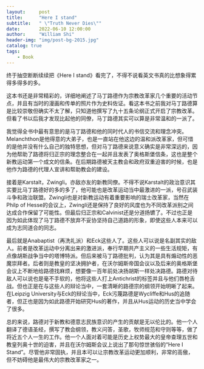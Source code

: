 ```yaml
---
layout:     post
title:      "Here I stand"
subtitle:   " \"Truth Never Dies\""
date:       2022-06-10 12:00:00
author:     "William Shi"
header-img: "img/post-bg-2015.jpg"
catalog: true
tags:
    - Book
---
```

终于抽空断断续续把《Here I stand》看完了，不得不说看英文书真的比想象得累得多得多的多。

这本书还是非常精彩的，详细地阐述了马丁路德作为宗教改革家几个重要的活动节点，并且有当时的漫画和传单的照片作为史料佐证。看这本书之前我对马丁路德算是比较崇敬但确实不太了解，只知道他撰写了九十五条论纲正式开启了宗教改革。但看了书以后我才发现比起他的同僚，马丁路德其实可以算是非常温和的一派了。

我觉得全书中最有意思的是马丁路德和他的同时代人的书信交流和理念冲突。Melanchthon是他得意的大弟子，也是一直站在他这边的温和派改革家，但可惜的是他并没有什么自己的独特思想，但对马丁路德来说意义确实是非常深远的，因为他帮助了路德将归正宗的理念整合在一起并且发表了奥格斯堡信条，这也是整个新教运动第一个成文的信条。在后期路德被天主教会和政府双重迫害的时候，也是他作为路德的代理人宣讲和帮助教会的建设。

接着是Karstalt，Zwingli。亦敌亦友的新教同僚。不得不说Karstalt的政治意识其实要比马丁路德好的多的多了，他可能也是改革运动当中最激进的一派，号召武装斗争和政治联盟。Zwingli也是对新教运动有着重要影响的瑞士改革家，当然在Philp of Hesse的会议上，Zwingli还是保持了良好的风度也为不同改革派别之间达成合作保留了可能性。但最后归正宗和Calvinist还是分道扬镳了。不过也正是因为如此体现了马丁路德不放弃不妥协坚持自己道路的形象，即使这些人本来可以成为志同道合的同志。

最后就是Anabaptist（再洗礼派）和Eck这些人了。这些人可以说是名副其实的敌人。前者是改革运动中分离出来的激进派，奉行早期共产主义的一些生活规矩，有点像胡斯战争当中的塔博特派。但后来被马丁路德批判，认为其是具有煽动性的恶魔崇拜者。后者则是教皇的坚决拥护者，在沃尔姆斯帝国会议以及后来的奥格斯堡会议上不断地给路德找麻烦，想要像一百年前处决扬胡斯一样处决路德。路德对待敌人可以说也是毫不手软的，他将这些人打上Antichrist的标签并且与他们唇枪舌战。但也正是在与这些人的辩论当中，一套清晰的路德宗的纲领开始明晰了起来。在Leipzig University与Eck的辩论当中，Eck污蔑路德是Wycliffe和Hus的追随者，但正也是因为如此路德开始研究Hus的著作，并且从Hus运动的历史当中学会了很多。

总的来说，路德对于新教和德意志民族意识的产生的贡献是无以伦比的。他一个人翻译了德语圣经，撰写了教会纲领，教义问答，圣歌，牧师规范和守则等等，做了将近五个人一生的工作。他一个人面对着可能是历史上权势最大的皇帝查理五世和教皇列奥十世的迫害，并且在沃尔姆斯会议上说出了那句惊世骇俗的“Here I Stand”。尽管他非常固执，并且本可以让宗教改革运动更加顺利，非常的高傲，但不妨碍他是最伟大的宗教改革家之一。
